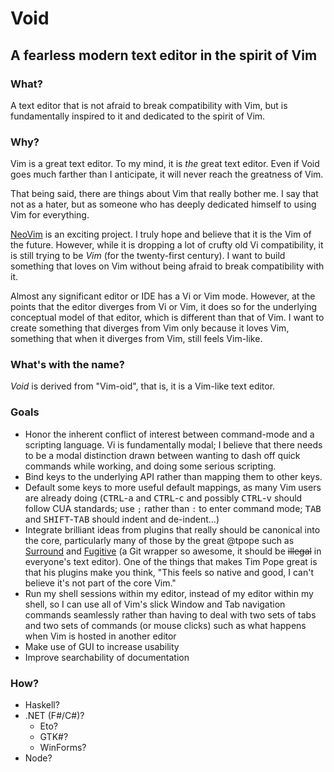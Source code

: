# Void
## A fearless modern text editor in the spirit of Vim

### What?
A text editor that is not afraid to break compatibility with Vim, but is
fundamentally inspired to it and dedicated to the spirit of Vim.

### Why?
Vim is a great text editor. To my mind, it is _the_ great text editor. Even if
Void goes much farther than I anticipate, it will never reach the greatness of
Vim.

That being said, there are things about Vim that really bother me. I say that
not as a hater, but as someone who has deeply dedicated himself to using Vim for
everything.

[NeoVim](https://github.com/neovim/neovim) is an exciting project. I truly hope
and believe that it is the Vim of the future. However, while it is dropping a
lot of crufty old Vi compatibility, it is still trying to be _Vim_ (for the
twenty-first century). I want to build something that loves on Vim without being
afraid to break compatibility with it.

Almost any significant editor or IDE has a Vi or Vim mode. However, at the
points that the editor diverges from Vi or Vim, it does so for the underlying
conceptual model of that editor, which is different than that of Vim. I want to
create something that diverges from Vim only because it loves Vim, something
that when it diverges from Vim, still feels Vim-like.

### What's with the name?
_Void_ is derived from "Vim-oid", that is, it is a Vim-like text editor.

### Goals
+ Honor the inherent conflict of interest between command-mode and a scripting
  language. Vi is fundamentally modal; I believe that there needs to be a modal
  distinction drawn between wanting to dash off quick commands while working,
  and doing some serious scripting.
+ Bind keys to the underlying API rather than mapping them to other keys.
+ Default some keys to more useful default mappings, as many Vim users are
  already doing (<kbd>CTRL</kbd>-<kbd>a</kbd> and <kbd>CTRL</kbd>-<kbd>c</kbd>
  and possibly <kbd>CTRL</kbd>-<kbd>v</kbd> should follow CUA standards; use `;`
  rather than `:` to enter command mode; <kbd>TAB</kbd> and
  <kbd>SHIFT</kbd>-<kbd>TAB</kbd> should indent and de-indent...)
+ Integrate brilliant ideas from plugins that really should be canonical into
  the core, particularly many of those by the great @tpope such as
  [Surround](https://github.com/tpope/vim-surround) and
  [Fugitive](https://github.com/tpope/vim-fugitive) (a Git wrapper so awesome,
  it should be ~~illegal~~ in everyone's text editor). One of the things that
  makes Tim Pope great is that his plugins make you think, "This feels so native
  and good, I can't believe it's not part of the core Vim."
+ Run my shell sessions within my editor, instead of my editor within my shell,
  so I can use all of Vim's slick Window and Tab navigation commands seamlessly
  rather than having to deal with two sets of tabs and two sets of commands (or
  mouse clicks) such as what happens when Vim is hosted in another editor
+ Make use of GUI to increase usability
+ Improve searchability of documentation

### How?
+ Haskell?
+ .NET (F#/C#)?
  - Eto?
  - GTK#?
  - WinForms?
+ Node?
